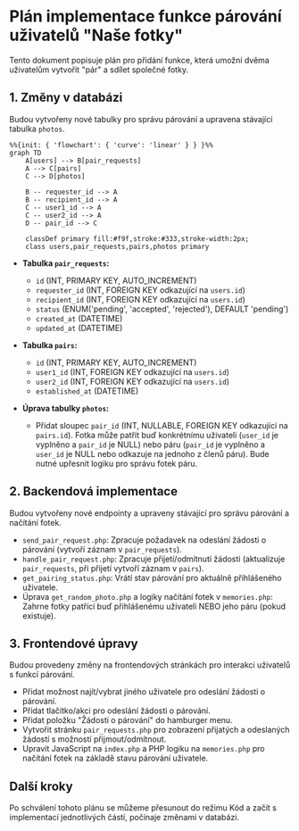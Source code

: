 # Plán implementace funkce párování uživatelů "Naše fotky"

Tento dokument popisuje plán pro přidání funkce, která umožní dvěma uživatelům vytvořit "pár" a sdílet společné fotky.

## 1. Změny v databázi

Budou vytvořeny nové tabulky pro správu párování a upravena stávající tabulka `photos`.

```mermaid
%%{init: { 'flowchart': { 'curve': 'linear' } } }%%
graph TD
    A[users] --> B[pair_requests]
    A --> C[pairs]
    C --> D[photos]

    B -- requester_id --> A
    B -- recipient_id --> A
    C -- user1_id --> A
    C -- user2_id --> A
    D -- pair_id --> C

    classDef primary fill:#f9f,stroke:#333,stroke-width:2px;
    class users,pair_requests,pairs,photos primary
```

*   **Tabulka `pair_requests`:**
    *   `id` (INT, PRIMARY KEY, AUTO_INCREMENT)
    *   `requester_id` (INT, FOREIGN KEY odkazující na `users.id`)
    *   `recipient_id` (INT, FOREIGN KEY odkazující na `users.id`)
    *   `status` (ENUM('pending', 'accepted', 'rejected'), DEFAULT 'pending')
    *   `created_at` (DATETIME)
    *   `updated_at` (DATETIME)

*   **Tabulka `pairs`:**
    *   `id` (INT, PRIMARY KEY, AUTO_INCREMENT)
    *   `user1_id` (INT, FOREIGN KEY odkazující na `users.id`)
    *   `user2_id` (INT, FOREIGN KEY odkazující na `users.id`)
    *   `established_at` (DATETIME)

*   **Úprava tabulky `photos`:**
    *   Přidat sloupec `pair_id` (INT, NULLABLE, FOREIGN KEY odkazující na `pairs.id`). Fotka může patřit buď konkrétnímu uživateli (`user_id` je vyplněno a `pair_id` je NULL) nebo páru (`pair_id` je vyplněno a `user_id` je NULL nebo odkazuje na jednoho z členů páru). Bude nutné upřesnit logiku pro správu fotek páru.

## 2. Backendová implementace

Budou vytvořeny nové endpointy a upraveny stávající pro správu párování a načítání fotek.

*   `send_pair_request.php`: Zpracuje požadavek na odeslání žádosti o párování (vytvoří záznam v `pair_requests`).
*   `handle_pair_request.php`: Zpracuje přijetí/odmítnutí žádosti (aktualizuje `pair_requests`, při přijetí vytvoří záznam v `pairs`).
*   `get_pairing_status.php`: Vrátí stav párování pro aktuálně přihlášeného uživatele.
*   Úprava `get_random_photo.php` a logiky načítání fotek v `memories.php`: Zahrne fotky patřící buď přihlášenému uživateli NEBO jeho páru (pokud existuje).

## 3. Frontendové úpravy

Budou provedeny změny na frontendových stránkách pro interakci uživatelů s funkcí párování.

*   Přidat možnost najít/vybrat jiného uživatele pro odeslání žádosti o párování.
*   Přidat tlačítko/akci pro odeslání žádosti o párování.
*   Přidat položku "Žádosti o párování" do hamburger menu.
*   Vytvořit stránku `pair_requests.php` pro zobrazení přijatých a odeslaných žádostí s možností přijmout/odmítnout.
*   Upravit JavaScript na `index.php` a PHP logiku na `memories.php` pro načítání fotek na základě stavu párování uživatele.

## Další kroky

Po schválení tohoto plánu se můžeme přesunout do režimu Kód a začít s implementací jednotlivých částí, počínaje změnami v databázi.